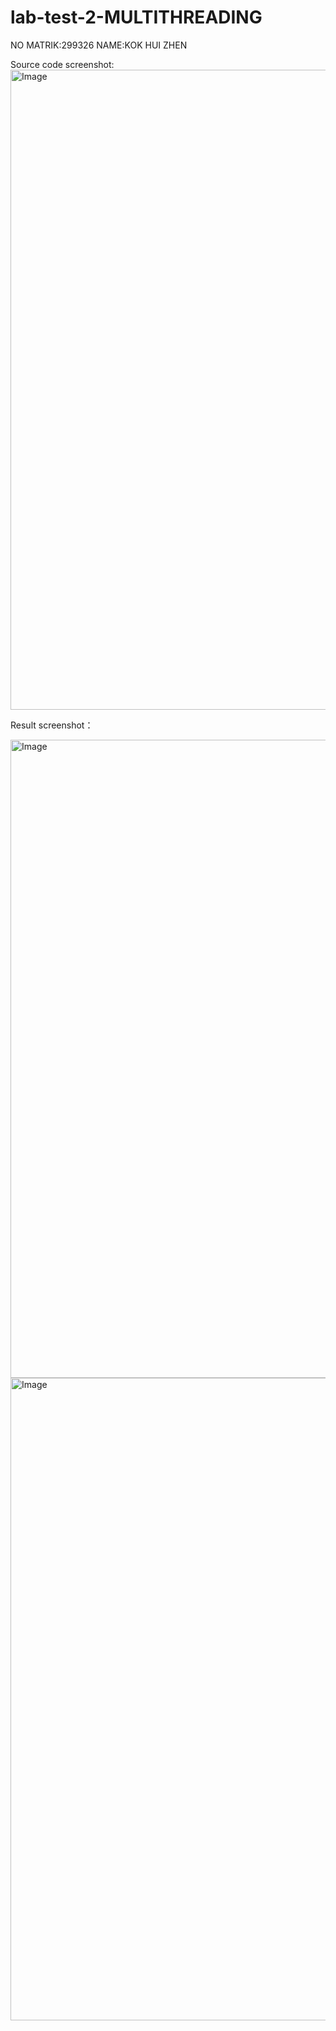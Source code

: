 # lab-test-2-MULTITHREADING

NO MATRIK:299326
NAME:KOK HUI ZHEN 

Source code screenshot:
<img width="1920" height="1024" alt="Image" src="https://github.com/user-attachments/assets/f4a32486-c721-425d-b593-b198b7af521e" />


Result screenshot：

<img width="1920" height="1021" alt="Image" src="https://github.com/user-attachments/assets/f4360b00-3606-4135-a767-9dadf514d804" />

<img width="1920" height="1028" alt="Image" src="https://github.com/user-attachments/assets/ee21639b-4221-45e5-8ba8-ba0d61f0c713" />
